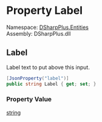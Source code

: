 # Property Label

Namespace: [DSharpPlus.Entities](DSharpPlus.Entities.md)  
Assembly: DSharpPlus.dll

## <a id="DSharpPlus_Entities_TextInputComponent_Label"></a>Label

Label text to put above this input.

```csharp
[JsonProperty("label")]
public string Label { get; set; }
```

### Property Value

[string](https://learn.microsoft.com/dotnet/api/system.string)

